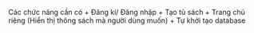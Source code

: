 Các chức năng cần có
    + Đăng kí/ Đăng nhập
    + Tạo tủ sách
    + Trang chủ riêng (Hiển thị thông sách mà người dùng muốn)
    + Tự khởi tạo database